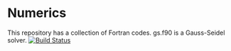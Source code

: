 # Numerics

This repository has a collection of Fortran codes. gs.f90 is a Gauss-Seidel solver.
[![Build Status](https://travis-ci.com/konerr/numerics.svg?branch=master)](https://travis-ci.com/konerr/numerics)
